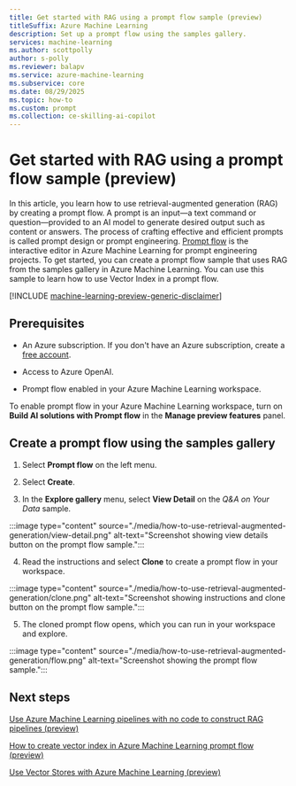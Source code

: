 ```yaml
---
title: Get started with RAG using a prompt flow sample (preview)
titleSuffix: Azure Machine Learning
description: Set up a prompt flow using the samples gallery.
services: machine-learning
ms.author: scottpolly
author: s-polly
ms.reviewer: balapv
ms.service: azure-machine-learning
ms.subservice: core
ms.date: 08/29/2025
ms.topic: how-to
ms.custom: prompt
ms.collection: ce-skilling-ai-copilot 
---
```


# Get started with RAG using a prompt flow sample (preview)

In this article, you learn how to use retrieval-augmented generation (RAG) by creating a prompt flow. A prompt is an input—a text command or question—provided to an AI model to generate desired output such as content or answers. The process of crafting effective and efficient prompts is called prompt design or prompt engineering. [Prompt flow](https://techcommunity.microsoft.com/t5/ai-machine-learning-blog/harness-the-power-of-large-language-models-with-azure-machine/ba-p/3828459) is the interactive editor in Azure Machine Learning for prompt engineering projects. To get started, you can create a prompt flow sample that uses RAG from the samples gallery in Azure Machine Learning. You can use this sample to learn how to use Vector Index in a prompt flow. 

[!INCLUDE [machine-learning-preview-generic-disclaimer](includes/machine-learning-preview-generic-disclaimer.md)]


## Prerequisites

* An Azure subscription. If you don't have an Azure subscription, create a [free account](https://azure.microsoft.com/free/).

* Access to Azure OpenAI.

* Prompt flow enabled in your Azure Machine Learning workspace.

To enable prompt flow in your Azure Machine Learning workspace, turn on **Build AI solutions with Prompt flow** in the **Manage preview features** panel.


## Create a prompt flow using the samples gallery

1. Select **Prompt flow** on the left menu.

2. Select **Create**.

3. In the **Explore gallery** menu, select **View Detail** on the _Q&A on Your Data_ sample.

:::image type="content" source="./media/how-to-use-retrieval-augmented-generation/view-detail.png" alt-text="Screenshot showing view details button on the prompt flow sample.":::

4. Read the instructions and select **Clone** to create a prompt flow in your workspace.

:::image type="content" source="./media/how-to-use-retrieval-augmented-generation/clone.png" alt-text="Screenshot showing instructions and clone button on the prompt flow sample.":::

5. The cloned prompt flow opens, which you can run in your workspace and explore.

:::image type="content" source="./media/how-to-use-retrieval-augmented-generation/flow.png" alt-text="Screenshot showing the prompt flow sample.":::


## Next steps

[Use Azure Machine Learning pipelines with no code to construct RAG pipelines (preview)](how-to-use-pipelines-prompt-flow.md)

[How to create vector index in Azure Machine Learning prompt flow (preview)](how-to-create-vector-index.md)

[Use Vector Stores with Azure Machine Learning (preview)](concept-vector-stores.md)
